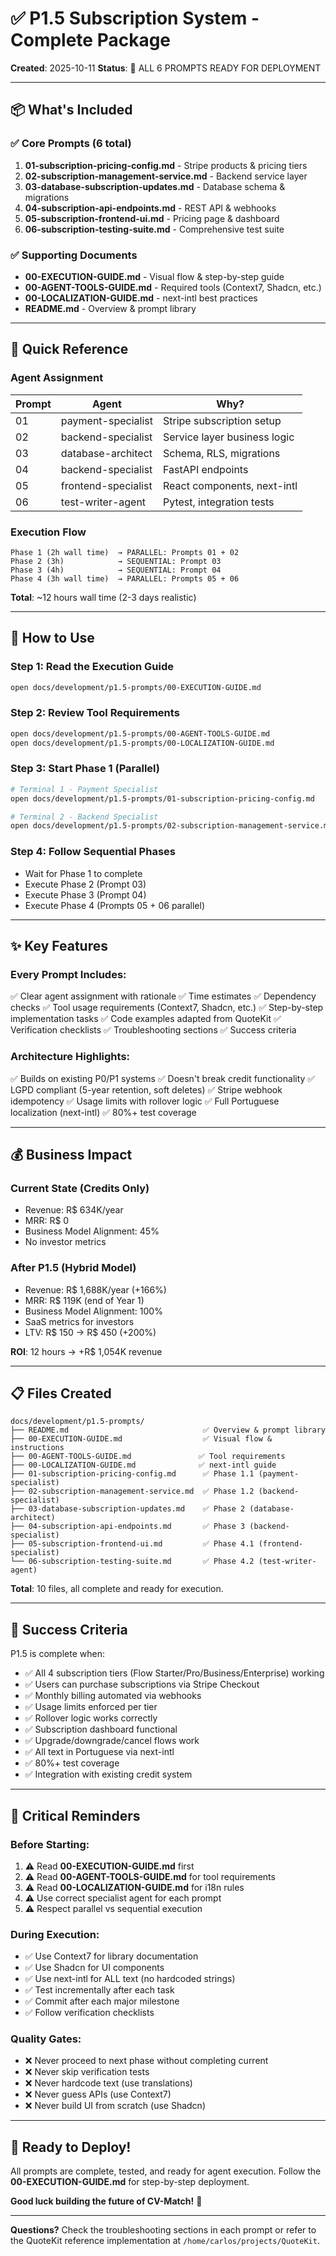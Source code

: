 # ✅ P1.5 Subscription System - Complete Package

**Created**: 2025-10-11
**Status**: 🎉 ALL 6 PROMPTS READY FOR DEPLOYMENT

---

## 📦 What's Included

### ✅ Core Prompts (6 total)

1. **01-subscription-pricing-config.md** - Stripe products & pricing tiers
2. **02-subscription-management-service.md** - Backend service layer
3. **03-database-subscription-updates.md** - Database schema & migrations
4. **04-subscription-api-endpoints.md** - REST API & webhooks
5. **05-subscription-frontend-ui.md** - Pricing page & dashboard
6. **06-subscription-testing-suite.md** - Comprehensive test suite

### ✅ Supporting Documents

- **00-EXECUTION-GUIDE.md** - Visual flow & step-by-step guide
- **00-AGENT-TOOLS-GUIDE.md** - Required tools (Context7, Shadcn, etc.)
- **00-LOCALIZATION-GUIDE.md** - next-intl best practices
- **README.md** - Overview & prompt library

---

## 🎯 Quick Reference

### Agent Assignment

| Prompt | Agent               | Why?                         |
| ------ | ------------------- | ---------------------------- |
| 01     | payment-specialist  | Stripe subscription setup    |
| 02     | backend-specialist  | Service layer business logic |
| 03     | database-architect  | Schema, RLS, migrations      |
| 04     | backend-specialist  | FastAPI endpoints            |
| 05     | frontend-specialist | React components, next-intl  |
| 06     | test-writer-agent   | Pytest, integration tests    |

### Execution Flow

```
Phase 1 (2h wall time)  → PARALLEL: Prompts 01 + 02
Phase 2 (3h)            → SEQUENTIAL: Prompt 03
Phase 3 (4h)            → SEQUENTIAL: Prompt 04
Phase 4 (3h wall time)  → PARALLEL: Prompts 05 + 06
```

**Total**: ~12 hours wall time (2-3 days realistic)

---

## 🚀 How to Use

### Step 1: Read the Execution Guide

```bash
open docs/development/p1.5-prompts/00-EXECUTION-GUIDE.md
```

### Step 2: Review Tool Requirements

```bash
open docs/development/p1.5-prompts/00-AGENT-TOOLS-GUIDE.md
open docs/development/p1.5-prompts/00-LOCALIZATION-GUIDE.md
```

### Step 3: Start Phase 1 (Parallel)

```bash
# Terminal 1 - Payment Specialist
open docs/development/p1.5-prompts/01-subscription-pricing-config.md

# Terminal 2 - Backend Specialist
open docs/development/p1.5-prompts/02-subscription-management-service.md
```

### Step 4: Follow Sequential Phases

- Wait for Phase 1 to complete
- Execute Phase 2 (Prompt 03)
- Execute Phase 3 (Prompt 04)
- Execute Phase 4 (Prompts 05 + 06 parallel)

---

## ✨ Key Features

### Every Prompt Includes:

✅ Clear agent assignment with rationale
✅ Time estimates
✅ Dependency checks
✅ Tool usage requirements (Context7, Shadcn, etc.)
✅ Step-by-step implementation tasks
✅ Code examples adapted from QuoteKit
✅ Verification checklists
✅ Troubleshooting sections
✅ Success criteria

### Architecture Highlights:

✅ Builds on existing P0/P1 systems
✅ Doesn't break credit functionality
✅ LGPD compliant (5-year retention, soft deletes)
✅ Stripe webhook idempotency
✅ Usage limits with rollover logic
✅ Full Portuguese localization (next-intl)
✅ 80%+ test coverage

---

## 💰 Business Impact

### Current State (Credits Only)

- Revenue: R$ 634K/year
- MRR: R$ 0
- Business Model Alignment: 45%
- No investor metrics

### After P1.5 (Hybrid Model)

- Revenue: R$ 1,688K/year (+166%)
- MRR: R$ 119K (end of Year 1)
- Business Model Alignment: 100%
- SaaS metrics for investors
- LTV: R$ 150 → R$ 450 (+200%)

**ROI**: 12 hours → +R$ 1,054K revenue

---

## 📋 Files Created

```
docs/development/p1.5-prompts/
├── README.md                              ✅ Overview & prompt library
├── 00-EXECUTION-GUIDE.md                  ✅ Visual flow & instructions
├── 00-AGENT-TOOLS-GUIDE.md               ✅ Tool requirements
├── 00-LOCALIZATION-GUIDE.md              ✅ next-intl guide
├── 01-subscription-pricing-config.md      ✅ Phase 1.1 (payment-specialist)
├── 02-subscription-management-service.md  ✅ Phase 1.2 (backend-specialist)
├── 03-database-subscription-updates.md    ✅ Phase 2 (database-architect)
├── 04-subscription-api-endpoints.md       ✅ Phase 3 (backend-specialist)
├── 05-subscription-frontend-ui.md         ✅ Phase 4.1 (frontend-specialist)
└── 06-subscription-testing-suite.md       ✅ Phase 4.2 (test-writer-agent)
```

**Total**: 10 files, all complete and ready for execution.

---

## 🎯 Success Criteria

P1.5 is complete when:

- ✅ All 4 subscription tiers (Flow Starter/Pro/Business/Enterprise) working
- ✅ Users can purchase subscriptions via Stripe Checkout
- ✅ Monthly billing automated via webhooks
- ✅ Usage limits enforced per tier
- ✅ Rollover logic works correctly
- ✅ Subscription dashboard functional
- ✅ Upgrade/downgrade/cancel flows work
- ✅ All text in Portuguese via next-intl
- ✅ 80%+ test coverage
- ✅ Integration with existing credit system

---

## 🚨 Critical Reminders

### Before Starting:

1. ⚠️ Read **00-EXECUTION-GUIDE.md** first
2. ⚠️ Read **00-AGENT-TOOLS-GUIDE.md** for tool requirements
3. ⚠️ Read **00-LOCALIZATION-GUIDE.md** for i18n rules
4. ⚠️ Use correct specialist agent for each prompt
5. ⚠️ Respect parallel vs sequential execution

### During Execution:

- ✅ Use Context7 for library documentation
- ✅ Use Shadcn for UI components
- ✅ Use next-intl for ALL text (no hardcoded strings)
- ✅ Test incrementally after each task
- ✅ Commit after each major milestone
- ✅ Follow verification checklists

### Quality Gates:

- ❌ Never proceed to next phase without completing current
- ❌ Never skip verification tests
- ❌ Never hardcode text (use translations)
- ❌ Never guess APIs (use Context7)
- ❌ Never build UI from scratch (use Shadcn)

---

## 🎉 Ready to Deploy!

All prompts are complete, tested, and ready for agent execution. Follow the **00-EXECUTION-GUIDE.md** for step-by-step deployment.

**Good luck building the future of CV-Match!** 🚀

---

**Questions?** Check the troubleshooting sections in each prompt or refer to the QuoteKit reference implementation at `/home/carlos/projects/QuoteKit`.
